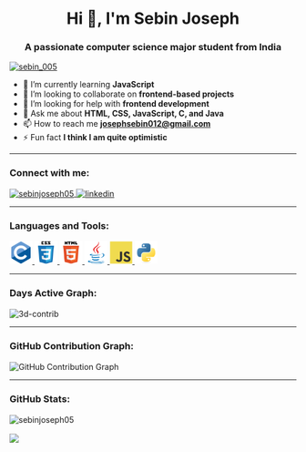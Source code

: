 <h1 align="center">Hi 👋, I'm Sebin Joseph</h1>
<h3 align="center">A passionate computer science major student from India</h3>

<p align="left"> 
  <a href="https://twitter.com/sebin_005" target="blank">
    <img src="https://img.shields.io/twitter/follow/sebin_005?logo=twitter&style=for-the-badge" alt="sebin_005" />
  </a> 
</p>

- 🌱 I’m currently learning **JavaScript**
- 👯 I’m looking to collaborate on **frontend-based projects**
- 🤝 I’m looking for help with **frontend development**
- 💬 Ask me about **HTML, CSS, JavaScript, C, and Java**
- 📫 How to reach me **josephsebin012@gmail.com**
- ⚡ Fun fact **I think I am quite optimistic**

---

<h3 align="left">Connect with me:</h3>
<p align="left">
  <a href="https://instagram.com/sebinjoseph05" target="blank">
    <img align="center" src="https://raw.githubusercontent.com/rahuldkjain/github-profile-readme-generator/master/src/images/icons/Social/instagram.svg" alt="sebinjoseph05" height="30" width="40" />
  </a>
  <a href="https://www.linkedin.com/feed/" target="blank">
    <img align="center" src="https://raw.githubusercontent.com/rahuldkjain/github-profile-readme-generator/master/src/images/icons/Social/linked-in-alt.svg" alt="linkedin" height="30" width="40" />
  </a>
</p>

---

<h3 align="left">Languages and Tools:</h3>
<p align="left"> 
  <a href="https://www.cprogramming.com/" target="_blank" rel="noreferrer"> 
    <img src="https://raw.githubusercontent.com/devicons/devicon/master/icons/c/c-original.svg" alt="c" width="40" height="40"/> 
  </a> 
  <a href="https://www.w3schools.com/css/" target="_blank" rel="noreferrer"> 
    <img src="https://raw.githubusercontent.com/devicons/devicon/master/icons/css3/css3-original-wordmark.svg" alt="css3" width="40" height="40"/> 
  </a> 
  <a href="https://www.w3.org/html/" target="_blank" rel="noreferrer"> 
    <img src="https://raw.githubusercontent.com/devicons/devicon/master/icons/html5/html5-original-wordmark.svg" alt="html5" width="40" height="40"/> 
  </a> 
  <a href="https://www.java.com" target="_blank" rel="noreferrer"> 
    <img src="https://raw.githubusercontent.com/devicons/devicon/master/icons/java/java-original.svg" alt="java" width="40" height="40"/> 
  </a> 
  <a href="https://developer.mozilla.org/en-US/docs/Web/JavaScript" target="_blank" rel="noreferrer"> 
    <img src="https://raw.githubusercontent.com/devicons/devicon/master/icons/javascript/javascript-original.svg" alt="javascript" width="40" height="40"/> 
  </a> 
  <a href="https://www.python.org" target="_blank" rel="noreferrer"> 
    <img src="https://raw.githubusercontent.com/devicons/devicon/master/icons/python/python-original.svg" alt="python" width="40" height="40"/> 
  </a> 
</p>

---

<h3 align="left">Days Active Graph:</h3>
<p align="left">
  <img align="center" src="https://github-profile-3d-contrib.vercel.app/api?username=sebinjoseph05&theme=radical" alt="3d-contrib" />
</p>

---

<h3 align="left">GitHub Contribution Graph:</h3>
<p align="left">
  <img align="center" src="https://github-readme-activity-graph.vercel.app/graph?username=sebinjoseph05&theme=radical" alt="GitHub Contribution Graph" />
</p>

---

<h3 align="left">GitHub Stats:</h3>
<p align="left">
  <img align="center" src="https://github-readme-stats.vercel.app/api?username=sebinjoseph05&show_icons=true&locale=en&theme=radical" alt="sebinjoseph05" />
</p>

<p align="left">
  <img align="center" src="https://github-readme-streak-stats.herokuapp.com/?user=sebinjoseph05&theme=radical"

